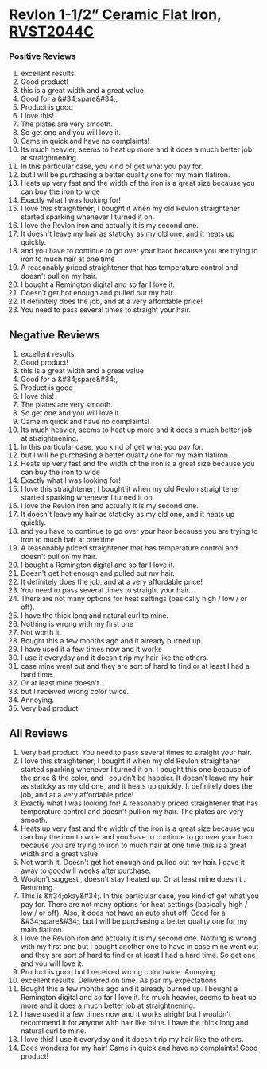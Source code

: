 # [Revlon 1-1/2” Ceramic Flat Iron, RVST2044C](https://products.checkmycream.com/products/Revlon-1-12&quot;-Ceramic-Flat-Iron-RVST2044C.html)

### Positive Reviews

<ol>
      <li>excellent results.</li>
      <li>Good product!</li>
      <li>this is a great width and a great value</li>
      <li>Good for a &amp;#34;spare&amp;#34;,</li>
      <li>Product is good</li>
      <li>I love this!</li>
      <li>The plates are very smooth.</li>
      <li>So get one and you will love it.</li>
      <li>Came in quick and have no complaints!</li>
      <li>Its much heavier, seems to heat up more and it does a much better job at straightnening.</li>
      <li>In this particular case, you kind of get what you pay for.  </li>
      <li>but I will be purchasing a better quality one for my main flatiron.</li>
      <li>Heats up very fast and the width of the iron is a great size because you can buy the iron to wide</li>
      <li>Exactly what I was looking for!</li>
      <li>I love this straightener; I bought it when my old Revlon straightener started sparking whenever I turned it on.</li>
      <li>I love the Revlon iron and actually it is my second one.</li>
      <li>It doesn&#x27;t leave my hair as staticky as my old one, and it heats up quickly.</li>
      <li>and you have to continue to go over your haor because you are trying to iron to much hair at one time</li>
      <li>A reasonably priced straightener that has temperature control and doesn&#x27;t pull on my hair.</li>
      <li>I bought a Remington digital and so far I love it.  </li>
      <li>Doesn&#x27;t get hot enough and pulled out my hair.</li>
      <li>It definitely does the job, and at a very affordable price!</li>
      <li>You need to pass several times to straight your hair.</li>
</ol>


<h2>Negative Reviews</h2>
<ol>
<li> excellent results.</li>
<li> Good product!</li>
<li> this is a great width and a great value</li>
<li> Good for a &amp;#34;spare&amp;#34;,</li>
<li> Product is good</li>
<li> I love this!</li>
<li> The plates are very smooth.</li>
<li> So get one and you will love it.</li>
<li> Came in quick and have no complaints!</li>
<li> Its much heavier, seems to heat up more and it does a much better job at straightnening.</li>
<li> In this particular case, you kind of get what you pay for.  </li>
<li> but I will be purchasing a better quality one for my main flatiron.</li>
<li> Heats up very fast and the width of the iron is a great size because you can buy the iron to wide</li>
<li> Exactly what I was looking for!</li>
<li> I love this straightener; I bought it when my old Revlon straightener started sparking whenever I turned it on.</li>
<li> I love the Revlon iron and actually it is my second one.</li>
<li> It doesn&#x27;t leave my hair as staticky as my old one, and it heats up quickly.</li>
<li> and you have to continue to go over your haor because you are trying to iron to much hair at one time</li>
<li> A reasonably priced straightener that has temperature control and doesn&#x27;t pull on my hair.</li>
<li> I bought a Remington digital and so far I love it.  </li>
<li> Doesn&#x27;t get hot enough and pulled out my hair.</li>
<li> It definitely does the job, and at a very affordable price!</li>
<li> You need to pass several times to straight your hair.</li>
<li> There are not many options for heat settings (basically high / low / or off).  </li>
<li> I have the thick long and natural curl to mine.</li>
<li> Nothing is wrong with my first one</li>
<li> Not worth it.</li>
<li> Bought this a few months ago and it already burned up.  </li>
<li> I have used it a few times now and it works</li>
<li> I use it everyday and it doesn&#x27;t rip my hair like the others.</li>
<li> case mine went out and they are sort of hard to find or at least I had a hard time.</li>
<li> Or at least mine doesn&#x27;t .</li>
<li> but I received wrong color twice.</li>
<li> Annoying.</li>
<li> Very bad product!</li>
</ol>

<h2>All Reviews</h2>

<ol>
    <li> Very bad product! You need to pass several times to straight your hair.</li>
    <li> I love this straightener; I bought it when my old Revlon straightener started sparking whenever I turned it on. I bought this one because of the price &amp; the color, and I couldn&#x27;t be happier. It doesn&#x27;t leave my hair as staticky as my old one, and it heats up quickly. It definitely does the job, and at a very affordable price!</li>
    <li> Exactly what I was looking for! A reasonably priced straightener that has temperature control and doesn&#x27;t pull on my hair. The plates are very smooth.</li>
    <li> Heats up very fast and the width of the iron is a great size because you can buy the iron to wide and you have to continue to go over your haor because you are trying to iron to much hair at one time this is a great width and a great value</li>
    <li> Not worth it. Doesn&#x27;t get hot enough and pulled out my hair. I gave it away to goodwill weeks after purchase.</li>
    <li> Wouldn&#x27;t suggest , doesn&#x27;t stay heated up. Or at least mine doesn&#x27;t . Returning.</li>
    <li> This is &amp;#34;okay&amp;#34;.  In this particular case, you kind of get what you pay for.  There are not many options for heat settings (basically high / low / or off).  Also, it does not have an auto shut off.  Good for a &amp;#34;spare&amp;#34;, but I will be purchasing a better quality one for my main flatiron.</li>
    <li> I love the Revlon iron and actually it is my second one. Nothing is wrong with my first one but I bought another one to have in case mine went out and they are sort of hard to find or at least I had a hard time. So get one and you will love it.</li>
    <li> Product is good but I received wrong color twice. Annoying.</li>
    <li> excellent results. Delivered on time. As par my expectations</li>
    <li> Bought this a few months ago and it already burned up.  I bought a Remington digital and so far I love it.  Its much heavier, seems to heat up more and it does a much better job at straightnening.</li>
    <li> I have used it a few times now and it works alright but I wouldn&#x27;t recommend it for anyone with hair like mine. I have the thick long and natural curl to mine.</li>
    <li> I love this! I use it everyday and it doesn&#x27;t rip my hair like the others.</li>
    <li> Does wonders for my hair! Came in quick and have no complaints! Good product!</li>
</ol>




